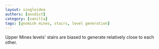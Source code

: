 ```yaml
---
layout: singleidea
authors: [aosdict]
category: [vanilla]
tags: [gnomish mines, stairs, level generation]
---
```

Upper Mines levels' stairs are biased to generate relatively close to each other.
